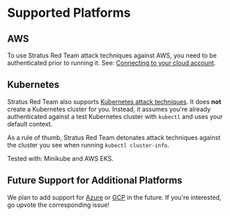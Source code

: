 # Supported Platforms

## AWS

To use Stratus Red Team attack techniques against AWS, you need to be authenticated prior to running it. See: [Connecting to your cloud account](https://stratus-red-team.cloud/user-guide/getting-started/#connecting-to-your-cloud-account).

## Kubernetes

Stratus Red Team also supports [Kubernetes attack techniques](https://stratus-red-team.cloud/attack-techniques/kubernetes/). 
It does **not** create a Kubernetes cluster for you.
Instead, it assumes you're already authenticated against a test Kubernetes cluster with `kubectl` and uses your default context.

As a rule of thumb, Stratus Red Team detonates attack techniques against the cluster you see when running `kubectl cluster-info`.

Tested with: Minikube and AWS EKS.

## Future Support for Additional Platforms

We plan to add support for [Azure](https://github.com/DataDog/stratus-red-team/issues/52) or [GCP](https://github.com/DataDog/stratus-red-team/issues/53) in the future.
If you're interested, go upvote the corresponding issue!
